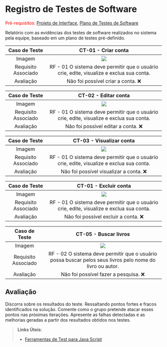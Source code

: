 # Registro de Testes de Software

<span style="color:red">Pré-requisitos: <a href="04-Projeto de Interface.md"> Projeto de Interface</a></span>, <a href="08-Plano de Testes de Software.md"> Plano de Testes de Software</a>

Relatório com as evidências dos testes de software realizados no sistema pela equipe, baseado em um plano de testes pré-definido.

|    Caso de Teste    |                                   CT-01 - Criar conta                                    |
| :-----------------: | :--------------------------------------------------------------------------------------: |
|       Imagem        |                          <img src = "./img/Tela-Cadastro.jpg"/>                          |
| Requisito Associado | RF - 01 O sistema deve permitir que o usuário crie, edite, visualize e exclua sua conta. |
|      Avaliação      |                            Não foi possível criar a conta. ❌                            |

|    Caso de Teste    |                                   CT-02 - Editar conta                                    |
| :-----------------: | :--------------------------------------------------------------------------------------: |
|       Imagem        |                          <img src = "./img/Tela-Perfil.jpg"/>                          |
| Requisito Associado | RF - 01 O sistema deve permitir que o usuário crie, edite, visualize e exclua sua conta. |
|      Avaliação      |                            Não foi possível editar a conta. ❌                            |

|    Caso de Teste    |                                   CT-03 - Visualizar conta                                    |
| :-----------------: | :--------------------------------------------------------------------------------------: |
|       Imagem        |                          <img src = "./img/Tela-Perfil.jpg"/>                          |
| Requisito Associado | RF - 01 O sistema deve permitir que o usuário crie, edite, visualize e exclua sua conta. |
|      Avaliação      |                            Não foi possível visualizar a conta. ❌                            |

|    Caso de Teste    |                                   CT-01 - Excluir conta                                    |
| :-----------------: | :--------------------------------------------------------------------------------------: |
|       Imagem        |                          <img src = "./img/Tela-Perfil.jpg"/>                          |
| Requisito Associado | RF - 01 O sistema deve permitir que o usuário crie, edite, visualize e exclua sua conta. |
|      Avaliação      |                            Não foi possível excluir a conta. ❌                            |

|    Caso de Teste    |                                   CT-05 - Buscar livros                                   |
| :-----------------: | :--------------------------------------------------------------------------------------: |
|       Imagem        |                          <img src = "./img/Tela-Pesquisa.png"/>                          |
| Requisito Associado | RF - 02 O sistema deve permitir que o usuário possa buscar pelos seus livros pelo nome do livro ou autor. |
|      Avaliação      |                            Não foi possível fazer a pesquisa. ❌                            |


## Avaliação

Discorra sobre os resultados do teste. Ressaltando pontos fortes e fracos identificados na solução. Comente como o grupo pretende atacar esses pontos nas próximas iterações. Apresente as falhas detectadas e as melhorias geradas a partir dos resultados obtidos nos testes.

> **Links Úteis**:
>
> - [Ferramentas de Test para Java Script](https://geekflare.com/javascript-unit-testing/)
